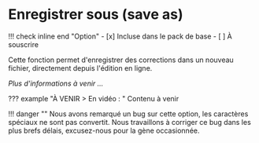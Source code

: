 # Enregistrer sous (save as)

!!! check inline end "Option"
        - [x] Incluse dans le pack de base
        - [ ] À souscrire


Cette fonction permet d'enregistrer des corrections dans un nouveau fichier, directement depuis l'édition en ligne.

_Plus d'informations à venir ..._

??? example "À VENIR > En vidéo : "
    Contenu à venir
  <!---   
      <figure> <video width="100%" controls>
        <source src="https://jeci.pristy.net/alfresco/api/-default-/public/alfresco/versions/1/shared-links/ID/content?attachment=false" type="video/webm">
      Votre navigateur ne supporte pas le tag vidéo.
      </video>
      <figcaption></figcaption>
      </figure>
-->

!!! danger ""
      Nous avons remarqué un bug sur cette option, les caractères spéciaux ne sont pas convertit. Nous travaillons à corriger ce bug dans les plus brefs délais, excusez-nous pour la gène occasionnée.
